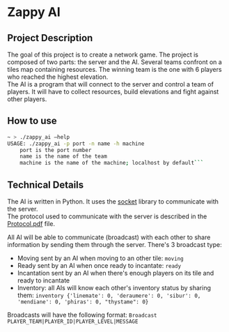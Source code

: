 # Zappy AI
## Project Description
The goal of this project is to create a network game. The project is composed of two parts: the server and the AI. Several teams confront on a tiles map containing resources. The winning team is the one with 6 players who reached the highest elevation.  
The AI is a program that will connect to the server and control a team of players. It will have to collect resources, build elevations and fight against other players.

## How to use
```bash
~ > ./zappy_ai –help
USAGE: ./zappy_ai -p port -n name -h machine
    port is the port number
    name is the name of the team
    machine is the name of the machine; localhost by default```
```

## Technical Details
The AI is written in Python. It uses the [socket](https://docs.python.org/3/library/socket.html) library to communicate with the server.  
The protocol used to communicate with the server is described in the [Protocol.pdf](./Protocol.pdf) file.

All AI will be able to communicate (broadcast) with each other to share information by sending them through the server. 
There's 3 broadcast type:
* Moving sent by an AI when moving to an other tile: `moving`
* Ready sent by an AI when once ready to incantate: `ready`
* Incantation sent by an AI when there's enough players on its tile and ready to incantate
* Inventory: all AIs will know each other's inventory status by sharing them: `inventory {'linemate': 0, 'deraumere': 0, 'sibur': 0, 'mendiane': 0, 'phiras': 0, "thystame": 0}`

Broadcasts will have the following format: `Broadcast PLAYER_TEAM|PLAYER_ID|PLAYER_LEVEL|MESSAGE`